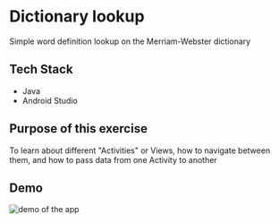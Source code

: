# Dictionary lookup

Simple word definition lookup on the Merriam-Webster dictionary

## Tech Stack

- Java
- Android Studio

## Purpose of this exercise 

To learn about different "Activities" or Views, how to navigate between them, and how to pass data from one Activity to another

## Demo

![demo of the app](linkHere)